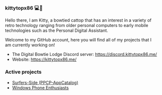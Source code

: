 ### kittytopx86 💻🎀

Hello there, I am Kitty, a bowtied cattop that has an interest in a variety of retro technology ranging from older personal computers to early mobile technologies such as the Personal Digital Assistant. 

Welcome to my GitHub account, here you will find all of my projects that I am currently working on!
  - The Digital Bowtie Lodge Discord server: https://discord.kittytopx86.me/
  - Website: https://kittytopx86.me/
<!-- Hello there! (=^･ω･^=) -->

### Active projects 
- [Surfers-Side (PPCP-AppCatalog)](http://appmanager.ppcplanet.org/) 
- [Windows Phone Enthusiasts](https://WPEnthusiasts.github.io/) 
